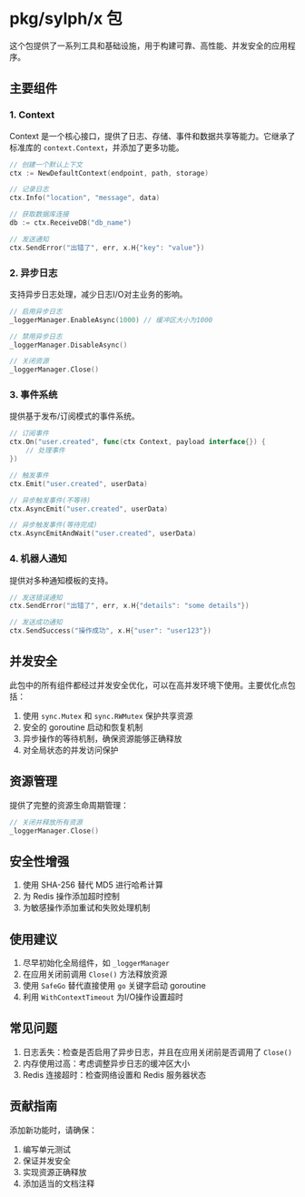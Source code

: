 # pkg/sylph/x 包

这个包提供了一系列工具和基础设施，用于构建可靠、高性能、并发安全的应用程序。

## 主要组件

### 1. Context

Context 是一个核心接口，提供了日志、存储、事件和数据共享等能力。它继承了标准库的 `context.Context`，并添加了更多功能。

```go
// 创建一个默认上下文
ctx := NewDefaultContext(endpoint, path, storage)

// 记录日志
ctx.Info("location", "message", data)

// 获取数据库连接
db := ctx.ReceiveDB("db_name")

// 发送通知
ctx.SendError("出错了", err, x.H{"key": "value"})
```

### 2. 异步日志

支持异步日志处理，减少日志I/O对主业务的影响。

```go
// 启用异步日志
_loggerManager.EnableAsync(1000) // 缓冲区大小为1000

// 禁用异步日志
_loggerManager.DisableAsync()

// 关闭资源
_loggerManager.Close()
```

### 3. 事件系统

提供基于发布/订阅模式的事件系统。

```go
// 订阅事件
ctx.On("user.created", func(ctx Context, payload interface{}) {
    // 处理事件
})

// 触发事件
ctx.Emit("user.created", userData)

// 异步触发事件(不等待)
ctx.AsyncEmit("user.created", userData)

// 异步触发事件(等待完成)
ctx.AsyncEmitAndWait("user.created", userData)
```

### 4. 机器人通知

提供对多种通知模板的支持。

```go
// 发送错误通知
ctx.SendError("出错了", err, x.H{"details": "some details"})

// 发送成功通知
ctx.SendSuccess("操作成功", x.H{"user": "user123"})
```

## 并发安全

此包中的所有组件都经过并发安全优化，可以在高并发环境下使用。主要优化点包括：

1. 使用 `sync.Mutex` 和 `sync.RWMutex` 保护共享资源
2. 安全的 goroutine 启动和恢复机制
3. 异步操作的等待机制，确保资源能够正确释放
4. 对全局状态的并发访问保护

## 资源管理

提供了完整的资源生命周期管理：

```go
// 关闭并释放所有资源
_loggerManager.Close()
```

## 安全性增强

1. 使用 SHA-256 替代 MD5 进行哈希计算
2. 为 Redis 操作添加超时控制
3. 为敏感操作添加重试和失败处理机制

## 使用建议

1. 尽早初始化全局组件，如 `_loggerManager`
2. 在应用关闭前调用 `Close()` 方法释放资源
3. 使用 `SafeGo` 替代直接使用 `go` 关键字启动 goroutine
4. 利用 `WithContextTimeout` 为I/O操作设置超时

## 常见问题

1. 日志丢失：检查是否启用了异步日志，并且在应用关闭前是否调用了 `Close()`
2. 内存使用过高：考虑调整异步日志的缓冲区大小
3. Redis 连接超时：检查网络设置和 Redis 服务器状态

## 贡献指南

添加新功能时，请确保：

1. 编写单元测试
2. 保证并发安全
3. 实现资源正确释放
4. 添加适当的文档注释 